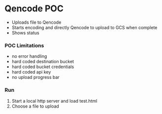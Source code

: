 # Qencode POC

 - Uploads file to Qencode
 - Starts encoding and directly Qencode to upload to GCS when complete
 - Shows status

### POC Limitations

 - no error handling
 - hard coded destination bucket
 - hard coded bucket credentials
 - hard coded api key
 - no upload progress bar

### Run

 1. Start a local http server and load test.html
 2. Choose a file to upload
